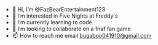 - 👋 Hi, I’m @FazBearEntertainment123
- 👀 I’m interested in Five Nights at Freddy's
- 🌱 I’m currently learning to code
- 💞️ I’m looking to collaborate on a fnaf fan game
- 📫 How to reach me email bugaboo041910@gmail.com

<!---
FazBearEntertainment123/FazBearEntertainment123 is a ✨ special ✨ repository because its `README.md` (this file) appears on your GitHub profile.
You can click the Preview link to take a look at your changes.
--->
